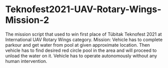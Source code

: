 # Teknofest2021-UAV-Rotary-Wings-Mission-2
The mission script that used to win first place of Tübitak Teknofest 2021 at International UAV Rotary Wings category.
Mission:
    Vehicle has to complete parkour and get water from pool at given approximate location.
    Then vehicle has to find desired red circle pool in the area and will proceed to unload the water on it.
    Vehicle has to operate autonomously without any human intervention.
